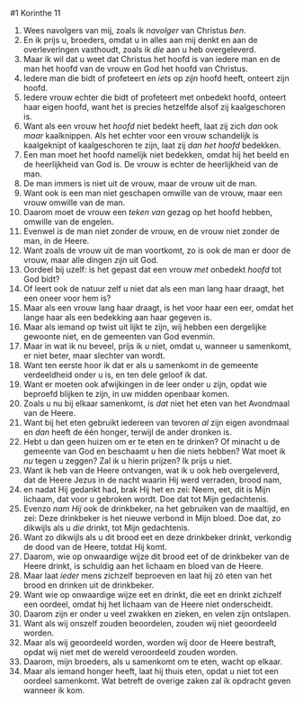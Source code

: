 #1 Korinthe 11
1. Wees navolgers van mij, zoals ik *navolger* van Christus *ben*.
2. En ik prijs u, broeders, omdat u in alles aan mij denkt en aan de overleveringen vasthoudt, zoals ik *die* aan u heb overgeleverd.
3. Maar ik wil dat u weet dat Christus het hoofd is van iedere man en de man het hoofd van de vrouw en God het hoofd van Christus.
4. Iedere man die bidt of profeteert en *iets* op *zijn* hoofd heeft, onteert zijn hoofd.
5. Iedere vrouw echter die bidt of profeteert met onbedekt hoofd, onteert haar eigen hoofd, want het is precies hetzelfde alsof zij kaalgeschoren is.
6. Want als een vrouw het *hoofd* niet bedekt heeft, laat zij zich *dan* ook *maar* kaalknippen. Als het echter voor een vrouw schandelijk is kaalgeknipt of kaalgeschoren te zijn, laat zij *dan het hoofd* bedekken.
7. Een man moet het hoofd namelijk niet bedekken, omdat hij het beeld en de heerlijkheid van God is. De vrouw is echter de heerlijkheid van de man.
8. De man immers is niet uit de vrouw, maar de vrouw uit de man.
9. Want ook is een man niet geschapen omwille van de vrouw, maar een vrouw omwille van de man.
10. Daarom moet de vrouw een *teken van* gezag op het hoofd hebben, omwille van de engelen.
11. Evenwel *is* de man niet zonder de vrouw, en de vrouw niet zonder de man, in de Heere.
12. Want zoals de vrouw uit de man voortkomt, zo is ook de man er door de vrouw, maar alle dingen *zijn* uit God.
13. Oordeel bij uzelf: is het gepast dat een vrouw *met* onbedekt *hoofd* tot God bidt?
14. Of leert ook de natuur zelf u niet dat als een man lang haar draagt, het een oneer voor hem is?
15. Maar als een vrouw lang haar draagt, is het voor haar een eer, omdat het lange haar als een bedekking aan haar gegeven is.
16. Maar als iemand op twist uit lijkt te zijn, wij hebben een dergelijke gewoonte niet, en de gemeenten van God evenmin.
17. Maar in wat ik nu beveel, prijs ik *u* niet, omdat u, wanneer u samenkomt, er niet beter, maar slechter van wordt.
18. Want ten eerste hoor ik dat er als u samenkomt in de gemeente verdeeldheid onder u is, en ten dele geloof ik dat.
19. Want er moeten ook afwijkingen in de leer onder u zijn, opdat wie beproefd blijken te zijn, in uw midden openbaar komen.
20. Zoals u nu bij elkaar samenkomt, is *dat* niet het eten van het Avondmaal van de Heere.
21. Want bij het eten gebruikt iedereen van tevoren *al* zijn eigen avondmaal en *dan* heeft de één honger, terwijl de ander dronken is.
22. Hebt u dan geen huizen om er te eten en te drinken? Of minacht u de gemeente van God en beschaamt u hen die niets hebben? Wat moet ik *nu* tegen u zeggen? Zal ik u hierin prijzen? Ik prijs u niet.
23. Want ik heb van de Heere ontvangen, wat ik u ook heb overgeleverd, dat de Heere Jezus in de nacht waarin Hij werd verraden, brood nam,
24. en nadat Hij gedankt had, brak Hij het en zei: Neem, eet, dit is Mijn lichaam, dat voor u gebroken wordt. Doe dat tot Mijn gedachtenis.
25. Evenzo *nam Hij* ook de drinkbeker, na het gebruiken van de maaltijd, en zei: Deze drinkbeker is het nieuwe verbond in Mijn bloed. Doe dat, zo dikwijls als u *die* drinkt, tot Mijn gedachtenis.
26. Want zo dikwijls als u dit brood eet en deze drinkbeker drinkt, verkondig de dood van de Heere, totdat Hij komt.
27. Daarom, wie op onwaardige wijze dit brood eet of de drinkbeker van de Heere drinkt, is schuldig aan het lichaam en bloed van de Heere.
28. Maar laat *ieder* mens zichzelf beproeven en laat hij zó eten van het brood en drinken uit de drinkbeker.
29. Want wie op onwaardige wijze eet en drinkt, die eet en drinkt zichzelf een oordeel, omdat hij het lichaam van de Heere niet onderscheidt.
30. Daarom zijn er onder u veel zwakken en zieken, en velen zijn ontslapen.
31. Want als wij onszelf zouden beoordelen, zouden wij niet geoordeeld worden.
32. Maar als wij geoordeeld worden, worden wij door de Heere bestraft, opdat wij niet met de wereld veroordeeld zouden worden.
33. Daarom, mijn broeders, als u samenkomt om te eten, wacht op elkaar.
34. Maar als iemand honger heeft, laat hij thuis eten, opdat u niet tot een oordeel samenkomt. Wat betreft de overige zaken zal ik opdracht geven wanneer ik kom.
